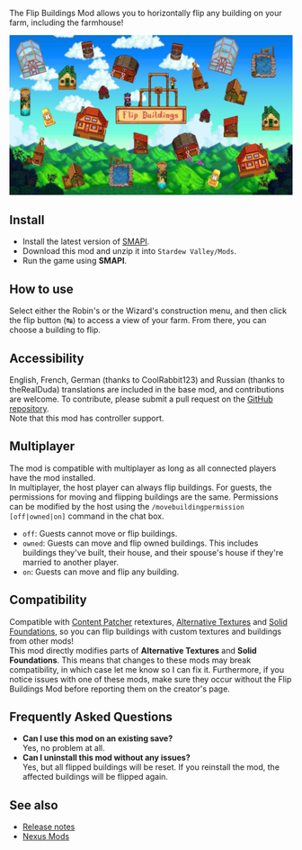 
The Flip Buildings Mod allows you to horizontally flip any building on your farm, including the farmhouse!

![](docs/images/main.jpg)

## Install
 - Install the latest version of [SMAPI](https://smapi.io).
 - Download this mod and unzip it into `Stardew Valley/Mods`.
 - Run the game using **SMAPI**.

## How to use
Select either the Robin's or the Wizard's construction menu, and then click the flip button (↹) to access a view of your farm. From there, you can choose a building to flip.

## Accessibility
English, French, German (thanks to CoolRabbit123) and Russian (thanks to theRealDuda) translations are included in the base mod, and contributions are welcome. To contribute, please submit a pull request on the [GitHub repository](https://github.com/mouahrara/FlipBuildings/pulls).  
Note that this mod has controller support.

## Multiplayer
The mod is compatible with multiplayer as long as all connected players have the mod installed.  
In multiplayer, the host player can always flip buildings. For guests, the permissions for moving and flipping buildings are the same. Permissions can be modified by the host using the `/movebuildingpermission [off|owned|on]` command in the chat box.
 - `off`: Guests cannot move or flip buildings.
 - `owned`: Guests can move and flip owned buildings. This includes buildings they've built, their house, and their spouse's house if they're married to another player.
 - `on`: Guests can move and flip any building.

## Compatibility
Compatible with [Content Patcher](https://www.nexusmods.com/stardewvalley/mods/1915) retextures, [Alternative Textures](https://www.nexusmods.com/stardewvalley/mods/9246) and [Solid Foundations](https://www.nexusmods.com/stardewvalley/mods/12311), so you can flip buildings with custom textures and buildings from other mods!  
This mod directly modifies parts of **Alternative Textures** and **Solid Foundations**. This means that changes to these mods may break compatibility, in which case let me know so I can fix it. Furthermore, if you notice issues with one of these mods, make sure they occur without the Flip Buildings Mod before reporting them on the creator's page.

## Frequently Asked Questions
- **Can I use this mod on an existing save?**  
Yes, no problem at all.
- **Can I uninstall this mod without any issues?**  
Yes, but all flipped buildings will be reset. If you reinstall the mod, the affected buildings will be flipped again.

## See also
- [Release notes](https://github.com/mouahrara/FlipBuildings/releases)
- [Nexus Mods](https://www.nexusmods.com/stardewvalley/mods/18444)
